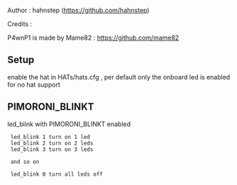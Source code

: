 
Author : hahnstep (https://github.com/hahnstep)

Credits :

P4wnP1 is made by Mame82 : https://github.com/mame82

## Setup

enable the hat in HATs/hats.cfg , per default only the onboard led is enabled for no hat support

## PIMORONI_BLINKT

  led_blink with PIMORONI_BLINKT enabled

     led_blink 1 turn on 1 led
     led_blink 2 turn on 2 leds
     led_blink 3 turn on 3 leds

     and so on

     led_blink 0 turn all leds off

